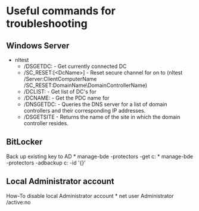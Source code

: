 # Useful commands for troubleshooting

## Windows Server
* nltest
  * /DSGETDC:<DomainName> - Get currently connected DC
  * /SC_RESET:<DomainName>[\<DcName>] - Reset secure channel for <Domain> on <ServerName> to <DcName> (nltest /Server:ClientComputerName /SC_RESET:DomainName\DomainControllerName)
  * /DCLIST:<DomainName> - Get list of DC's for <DomainName>
  * /DCNAME:<DomainName> - Get the PDC name for <DomainName>
  * /DNSGETDC:<DomainName> - Queries the DNS server for a list of domain controllers and their corresponding IP addresses.
  * /DSGETSITE - Returns the name of the site in which the domain controller resides.
  
## BitLocker
  Back up existing key to AD
    * manage-bde -protectors -get c:
    * manage-bde -protectors -adbackup c: -id '{<ID from the previous command>}'

## Local Administrator account
  How-To disable local Administrator account
    * net user Administrator /active:no
